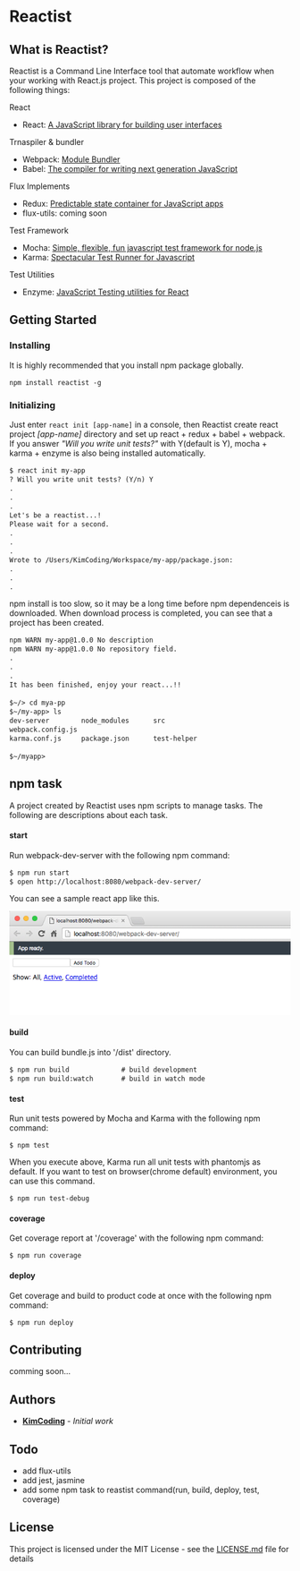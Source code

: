 # Reactist

## What is Reactist?

Reactist is a Command Line Interface tool that automate workflow when your working with React.js project. This project is composed of the following things:

React

- React: [A JavaScript library for building user interfaces](https://facebook.github.io/react/)

Trnaspiler & bundler

- Webpack: [Module Bundler](https://webpack.github.io/)
- Babel: [The compiler for writing next generation JavaScript](https://babeljs.io/)

Flux Implements

- Redux: [Predictable state container for JavaScript apps](http://redux.js.org)
- flux-utils: coming soon

Test Framework

- Mocha: [Simple, flexible, fun javascript test framework for node.js](http://mochajs.org)
- Karma: [Spectacular Test Runner for Javascript](https://karma-runner.github.io/)

Test Utilities

- Enzyme: [JavaScript Testing utilities for React](http://airbnb.io/enzyme/)

## Getting Started

### Installing

It is highly recommended that you install npm package globally.

```
npm install reactist -g
```

### Initializing

Just enter ```react init [app-name]``` in a console, then Reactist create react project *[app-name]* directory and set up react + redux + babel + webpack. If you answer *"Will you write unit tests?"* with Y(default is Y), mocha + karma + enzyme is also being installed automatically.


```
$ react init my-app
? Will you write unit tests? (Y/n) Y
.
.
.
Let's be a reactist...!
Please wait for a second.
.
.
.
Wrote to /Users/KimCoding/Workspace/my-app/package.json:
.
.
.
```
npm install is too slow, so it may be a long time before npm dependenceis is downloaded. When download process is completed, you can see that a project has been created.

```
npm WARN my-app@1.0.0 No description
npm WARN my-app@1.0.0 No repository field.
.
.
.
It has been finished, enjoy your react...!!

$~/> cd mya-pp
$~/my-app> ls
dev-server        node_modules      src               webpack.config.js
karma.conf.js     package.json      test-helper

$~/myapp>
```

## npm task

A project created by Reactist uses npm scripts to manage tasks. The following are descriptions about each task.

#### start

Run webpack-dev-server with the following npm command:

```shell
$ npm run start
$ open http://localhost:8080/webpack-dev-server/
```

You can see a sample react app like this.

![a sample redux app](https://raw.githubusercontent.com/CoderK/reactist/master/resources/images/screenshots/sample-app-screenshot.png)

#### build

You can build bundle.js into '/dist' directory.

```shell
$ npm run build  			# build development
$ npm run build:watch		# build in watch mode
```

#### test

Run unit tests powered by Mocha and Karma with the following npm command:

```shell
$ npm test
```

When you execute above, Karma run all unit tests with phantomjs as default. 
If you want to test on browser(chrome default) environment, you can use this command.

```shell
$ npm run test-debug
```

#### coverage

Get coverage report at '/coverage' with the following npm command:

```shell
$ npm run coverage
```

#### deploy

Get coverage and build to product code at once with the following npm command:

```shell
$ npm run deploy
```

## Contributing

comming soon...

## Authors

* **[KimCoding](https://github.com/CoderK)** - *Initial work*

## Todo

- add flux-utils
- add jest, jasmine
- add some npm task to reastist command(run, build, deploy, test, coverage)

## License

This project is licensed under the MIT License - see the [LICENSE.md](LICENSE.md) file for details
